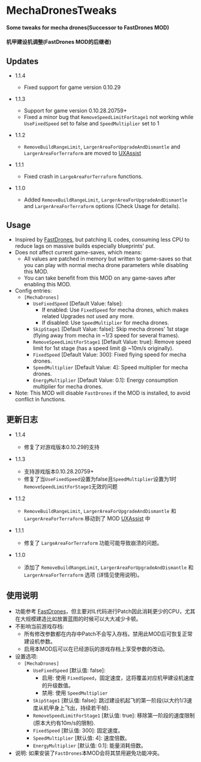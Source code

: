 # MechaDronesTweaks

#### Some tweaks for mecha drones(Successor to FastDrones MOD)
#### 机甲建设机调整(FastDrones MOD的后继者)

## Updates
* 1.1.4
  + Fixed support for game version 0.10.29

* 1.1.3
  + Support for game version 0.10.28.20759+
  + Fixed a minor bug that `RemoveSpeedLimitForStage1` not working while `UseFixedSpeed` set to false and `SpeedMultiplier` set to 1

* 1.1.2
  + `RemoveBuildRangeLimit`, `LargerAreaForUpgradeAndDismantle` and `LargerAreaForTerraform` are moved to [UXAssist](https://dsp.thunderstore.io/package/soarqin/UXAssist)

* 1.1.1
  + Fixed crash in `LargeAreaForTerraform` functions.

* 1.1.0
  + Added `RemoveBuildRangeLimit`, `LargerAreaForUpgradeAndDismantle` and `LargerAreaForTerraform` options (Check Usage for details).

## Usage
* Inspired by [FastDrones](https://dsp.thunderstore.io/package/dkoppstein/FastDrones/), but patching IL codes, consuming less CPU to reduce lags on massive builds especially blueprints' put.
* Does not affect current game-saves, which means:
  * All values are patched in memory but written to game-saves so that you can play with normal mecha drone parameters while disabling this MOD.
  * You can take benefit from this MOD on any game-saves after enabling this MOD.
* Config entries:
  * `[MechaDrones]`
    * `UseFixedSpeed` [Default Value: false]:
      * If enabled: Use `FixedSpeed` for mecha drones, which makes related Upgrades not used any more.
      * If disabled: Use `SpeedMultiplier` for mecha drones.
    * `SkipStage1` [Default Value: false]: Skip mecha drones' 1st stage (flying away from mecha in ~1/3 speed for several frames).
    * `RemoveSpeedLimitForStage1` [Default Value: true]: Remove speed limit for 1st stage (has a speed limit @ ~10m/s originally).
    * `FixedSpeed` [Default Value: 300]: Fixed flying speed for mecha drones.
    * `SpeedMultiplier` [Default Value: 4]: Speed multiplier for mecha drones.
    * `EnergyMultiplier` [Default Value: 0.1]: Energy consumption multiplier for mecha drones.
* Note: This MOD will disable `FastDrones` if the MOD is installed, to avoid conflict in functions.

## 更新日志
* 1.1.4
  + 修复了对游戏版本0.10.29的支持

* 1.1.3
  + 支持游戏版本0.10.28.20759+
  + 修复了当`UseFixedSpeed`设置为false且`SpeedMultiplier`设置为1时`RemoveSpeedLimitForStage1`无效的问题

* 1.1.2
  + `RemoveBuildRangeLimit`, `LargerAreaForUpgradeAndDismantle` 和 `LargerAreaForTerraform` 移动到了 MOD [UXAssist](https://dsp.thunderstore.io/package/soarqin/UXAssist) 中

* 1.1.1
  + 修复了 `LargeAreaForTerraform` 功能可能导致崩溃的问题。

* 1.1.0
  + 添加了 `RemoveBuildRangeLimit`, `LargerAreaForUpgradeAndDismantle` 和 `LargerAreaForTerraform` 选项 (详情见使用说明)。

## 使用说明
* 功能参考 [FastDrones](https://dsp.thunderstore.io/package/dkoppstein/FastDrones/)，但主要对IL代码进行Patch因此消耗更少的CPU，尤其在大规模建造比如放置蓝图的时候可以大大减少卡顿。
* 不影响当前游戏存档:
  * 所有修改参数都在内存中Patch不会写入存档，禁用此MOD后可恢复正常建设机参数。
  * 启用本MOD后可以在已经游玩的游戏存档上享受参数的改动。
* 设置选项:
  * `[MechaDrones]`
    * `UseFixedSpeed` [默认值: false]:
      * 启用: 使用 `FixedSpeed`，固定速度，这将覆盖对应机甲建设机速度的升级数值。
      * 禁用: 使用 `SpeedMultiplier`
    * `SkipStage1` [默认值: false]: 跳过建设机起飞的第一阶段(以大约1/3速度从机甲身上飞出，持续若干帧).
    * `RemoveSpeedLimitForStage1` [默认值: true]: 移除第一阶段的速度限制 (原本大约有10m/s的限制).
    * `FixedSpeed` [默认值: 300]: 固定速度。
    * `SpeedMultiplier` [默认值: 4]: 速度倍数。
    * `EnergyMultiplier` [默认值: 0.1]: 能量消耗倍数。
* 说明: 如果安装了`FastDrones`本MOD会将其禁用避免功能冲突。
